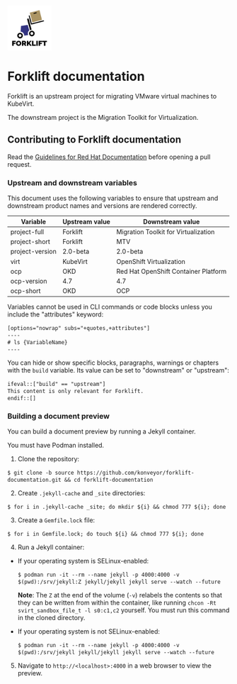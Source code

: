 <img src="assets/img/forklift-logo-lightbg.svg" alt="Logo" width="100" />

# Forklift documentation

Forklift is an upstream project for migrating VMware virtual machines to KubeVirt.

The downstream project is the Migration Toolkit for Virtualization.

## Contributing to Forklift documentation

Read the [Guidelines for Red Hat Documentation](https://redhat-documentation.github.io/) before opening a pull request.

### Upstream and downstream variables

This document uses the following variables to ensure that upstream and downstream product names and versions are rendered correctly.

| Variable | Upstream value | Downstream value |
| -------- | -------------- | ---------------- |
| project-full | Forklift   | Migration Toolkit for Virtualization |
| project-short | Forklift | MTV |
| project-version | 2.0-beta | 2.0-beta |
| virt | KubeVirt | OpenShift Virtualization |
| ocp | OKD | Red Hat OpenShift Container Platform |
| ocp-version   | 4.7 | 4.7 |
| ocp-short | OKD | OCP |

Variables cannot be used in CLI commands or code blocks unless you include the "attributes" keyword:

	[options="nowrap" subs="+quotes,+attributes"]
	----
	# ls {VariableName}
	----

You can hide or show specific blocks, paragraphs, warnings or chapters with the `build` variable. Its value can be set to "downstream" or "upstream":

	ifeval::["build" == "upstream"]
	This content is only relevant for Forklift.
	endif::[]

### Building a document preview

You can build a document preview by running a Jekyll container.

You must have Podman installed.

1. Clone the repository:
  ```console
  $ git clone -b source https://github.com/konveyor/forklift-documentation.git && cd forklift-documentation
  ```
2. Create `.jekyll-cache` and `_site` directories:
  ```console
  $ for i in .jekyll-cache _site; do mkdir ${i} && chmod 777 ${i}; done
  ```
3. Create a `Gemfile.lock` file:
  ```console
  $ for i in Gemfile.lock; do touch ${i} && chmod 777 ${i}; done
  ```
4. Run a Jekyll container:
- If your operating system is SELinux-enabled:

  ```console
  $ podman run -it --rm --name jekyll -p 4000:4000 -v $(pwd):/srv/jekyll:Z jekyll/jekyll jekyll serve --watch --future
  ```

  **Note**: The `Z` at the end of the volume (`-v`) relabels the contents so that they can be written from within the container, like running `chcon -Rt svirt_sandbox_file_t -l s0:c1,c2` yourself. You must run this command in the cloned directory.

- If your operating system is not SELinux-enabled:

  ```console
  $ podman run -it --rm --name jekyll -p 4000:4000 -v $(pwd):/srv/jekyll jekyll/jekyll jekyll serve --watch --future
  ```

5. Navigate to `http://<localhost>:4000` in a web browser to view the preview.
